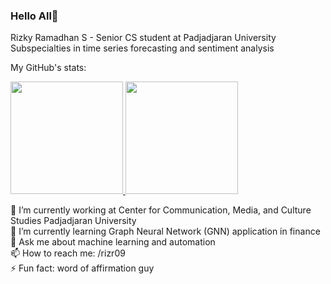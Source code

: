 ### Hello All👋
Rizky Ramadhan S - Senior CS student at Padjadjaran University  
Subspecialties in time series forecasting and sentiment analysis
<p>My GitHub's stats: </p>
<p align="left">
<a href="https://github.com/rizr09">
  <img height="180em" src="https://github-readme-stats-eight-theta.vercel.app/api?username=rizr09&show_icons=true&theme=radical&include_all_commits=true&count_private=true"/>
  <img height="180em" src="https://github-readme-stats-eight-theta.vercel.app/api/top-langs/?username=rizr09&layout=compact&langs_count=8&theme=radical"/>
</a>
</p>

🔭 I’m currently working at Center for Communication, Media, and Culture Studies Padjadjaran University  
🌱 I’m currently learning Graph Neural Network (GNN) application in finance   
💬 Ask me about machine learning and automation  
📫 How to reach me: /rizr09  
⚡ Fun fact: word of affirmation guy
